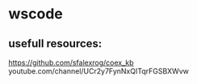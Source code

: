 # wscode
## usefull resources:
https://github.com/sfalexrog/coex_kb
youtube.com/channel/UCr2y7FynNxQITqrFGSBXWvw

